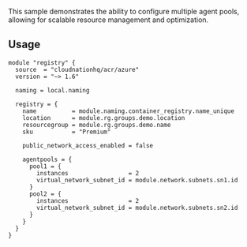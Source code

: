 This sample demonstrates the ability to configure multiple agent pools, allowing for scalable resource management and optimization.

## Usage

```hcl
module "registry" {
  source  = "cloudnationhq/acr/azure"
  version = "~> 1.6"

  naming = local.naming

  registry = {
    name          = module.naming.container_registry.name_unique
    location      = module.rg.groups.demo.location
    resourcegroup = module.rg.groups.demo.name
    sku           = "Premium"

    public_network_access_enabled = false

    agentpools = {
      pool1 = {
        instances                 = 2
        virtual_network_subnet_id = module.network.subnets.sn1.id
      }
      pool2 = {
        instances                 = 2
        virtual_network_subnet_id = module.network.subnets.sn2.id
      }
    }
  }
}
```

